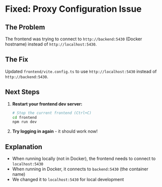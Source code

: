 # Fixed: Proxy Configuration Issue

## The Problem

The frontend was trying to connect to `http://backend:5430` (Docker hostname) instead of `http://localhost:5430`.

## The Fix

Updated `frontend/vite.config.ts` to use `http://localhost:5430` instead of `http://backend:5430`.

## Next Steps

1. **Restart your frontend dev server:**

   ```bash
   # Stop the current frontend (Ctrl+C)
   cd frontend
   npm run dev
   ```

2. **Try logging in again** - it should work now!

## Explanation

- When running locally (not in Docker), the frontend needs to connect to `localhost:5430`
- When running in Docker, it connects to `backend:5430` (the container name)
- We changed it to `localhost:5430` for local development
